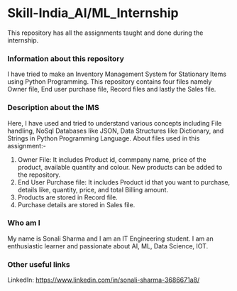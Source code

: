 # Skill-India_AI/ML_Internship
This repository has all the assignments taught and done during the internship.

### Information about this repository
I have tried to make an Inventory Management System for Stationary Items using Python Programming.
This repository contains four files namely Owner file, End user purchase file, Record files and lastly the Sales file.

### Description about the IMS
Here, I have used and tried to understand various concepts including File handling, NoSql Databases like JSON, Data Structures like Dictionary, and Strings in Python Programming Language.
About files used in this assignment:-
1) Owner File: It includes Product id, commpany name, price of the product, available quantity and colour. New products can be added to the repository.
2) End User Purchase file: It includes Product id that you want to purchase, details like, quantity, price, and total Billing amount.
3) Products are stored in Record file.
4) Purchase details are stored in Sales file.

### Who am I
My name is Sonali Sharma and I am an IT Engineering student. I am an enthusiastic learner and passionate about AI, ML, Data Science, IOT.

### Other useful links
LinkedIn: https://www.linkedin.com/in/sonali-sharma-3686671a8/







